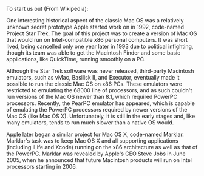 

To start us out (From Wikipedia):

One interesting historical aspect of the classic Mac OS was a relatively unknown secret prototype Apple started work on in 1992, code-named Project Star Trek. The goal of this project was to create a version of Mac OS that would run on Intel-compatible x86 personal computers. It was short lived, being cancelled only one year later in 1993 due to political infighting, though its team was able to get the Macintosh Finder and some basic applications, like QuickTime, running smoothly on a PC.

Although the Star Trek software was never released, third-party Macintosh emulators, such as vMac, Basilisk II, and Executor, eventually made it possible to run the classic Mac OS on x86 PCs. These emulators were restricted to emulating the 68000 line of processors, and as such couldn't run versions of the Mac OS newer than 8.1, which required PowerPC processors. Recently, the PearPC emulator has appeared, which is capable of emulating the PowerPC processors required by newer versions of the Mac OS (like Mac OS X). Unfortunately, it is still in the early stages and, like many emulators, tends to run much slower than a native OS would.

Apple later began a similar project for Mac OS X, code-named Marklar. Marklar's task was to keep Mac OS X and all supporting applications (including iLife and Xcode) running on the x86 architecture as well as that of the PowerPC. Marklar was revealed by Apple's CEO Steve Jobs in June 2005, when he announced that future Macintosh products will run on Intel processors starting in 2006.
